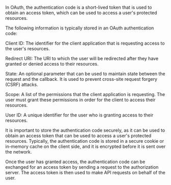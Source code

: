 In OAuth, the authentication code is a short-lived token that is used to obtain an access token, which can be used to access a user's protected resources.

The following information is typically stored in an OAuth authentication code:

Client ID: The identifier for the client application that is requesting access to the user's resources.

Redirect URI: The URI to which the user will be redirected after they have granted or denied access to their resources.

State: An optional parameter that can be used to maintain state between the request and the callback. It is used to prevent cross-site request forgery (CSRF) attacks.

Scope: A list of the permissions that the client application is requesting. The user must grant these permissions in order for the client to access their resources.

User ID: A unique identifier for the user who is granting access to their resources.

It is important to store the authentication code securely, as it can be used to obtain an access token that can be used to access a user's protected resources. Typically, the authentication code is stored in a secure cookie or in-memory cache on the client side, and it is encrypted before it is sent over the network.

Once the user has granted access, the authentication code can be exchanged for an access token by sending a request to the authorization server. The access token is then used to make API requests on behalf of the user.